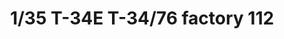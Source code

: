 ---
layout: product
title: "1/35 T-34E T-34/76 factory 112"
price: "8500" 
desc: "Maketa"
img_path: "/assets/img/BT009.webp"
brand: "Border Models"
available: true
special_offer: false
new: true
soon: false
cat: "010000"
subcat: "011600"
subsubcat: "0N/A"
sifra: "BT009"
popular: false
---